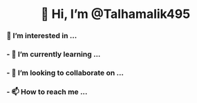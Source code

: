   <h1 style="text-align:center;"> 👋 Hi, I’m @Talhamalik495</h1>
  <h3 style="text-align:left;"> 👀 I’m interested in ... </h3>
  <h3 style="text-align:left;">- 🌱 I’m currently learning ...</h3>
  <h3 style="text-align:left;">- 💞️ I’m looking to collaborate on ...</h3>
  <h3 style="text-align:left;">- 📫 How to reach me ...</h3>
  
<!---
Talhamalik495/Talhamalik495 is a ✨ special ✨ repository because its `README.md` (this file) appears on your GitHub profile.
You can click the Preview link to take a look at your changes.
--->
